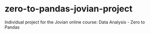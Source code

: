 # zero-to-pandas-jovian-project
Individual project for the Jovian online course: Data Analysis - Zero to Pandas
